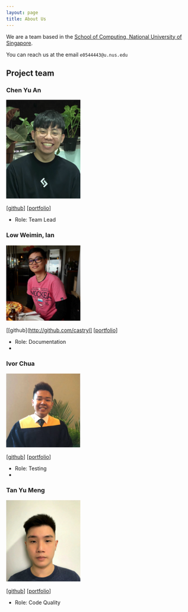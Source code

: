 ```yaml
---
layout: page
title: About Us
---
```


We are a team based in the [School of Computing, National University of Singapore](http://www.comp.nus.edu.sg).

You can reach us at the email `e0544443@u.nus.edu`

## Project team

### Chen Yu An

<img src="images/putaojuice.png" width="200px">

[[github](https://github.com/putaojuice)]
[[portfolio](team/putaojuice.md)]

* Role: Team Lead

### Low Weimin, Ian

<img src="images/castryl.png" width="200px">

[[github](http://github.com/castryl]
[[portfolio](team/castryl.md)]

* Role: Documentation
*

### Ivor Chua

<img src="images/ivorcmx.png" width="200px">

[[github](http://github.com/ivorcmx)] 
[[portfolio](team/ivorcmx.md)]
* Role: Testing
* 

### Tan Yu Meng

<img src="images/yumengtan.png" width="200px">

[[github](http://github.com/yumengtan)]
[[portfolio](team/yumengtan.md)]

* Role: Code Quality
